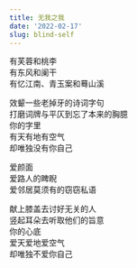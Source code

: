 ```yaml
---
title: 无我之我
date: '2022-02-17'
slug: blind-self
---
```


有芙蓉和桃李  
有东风和阑干  
有忆江南、青玉案和蓦山溪<!--# 黄庭坚有一首《暮山溪 · 别意》甚好：长亭柳，君知否，千里犹回首。 -->

效颦一些老掉牙的诗词字句  
打磨词牌与平仄到忘了本来的胸臆<!--# 我写格律诗词时也有这个倾向，得把缰绳拉紧，以防被形式带到沟里去了。 -->  
你的字里  
有天有地有空气  
却唯独没有你自己

爱颜面  
爱路人的睥睨  
爱邻居莫须有的窃窃私语<!--# 其实并非爱，而是太在乎，就像爱一样在乎。 -->

献上膝盖去讨好无关的人  
竖起耳朵去听取他们的旨意  
你的心底  
爱天爱地爱空气  
却唯独不爱你自己

<!--# 好吧，原谅我又愤世嫉俗了。我不明白如今的世人，为什么如此地不爱自己、不关心自己，而任由无关的人来主宰自己的悲喜哀愁——别人凭什么做我们的裁判。诗词若只追求形式上的漂亮（就像只求脸面的漂亮一样），不能抒发自己真切的胸臆，也毫无意义。“无我”本是佛教用语，但此处与佛学之义无关，取其实际意思。 -->
